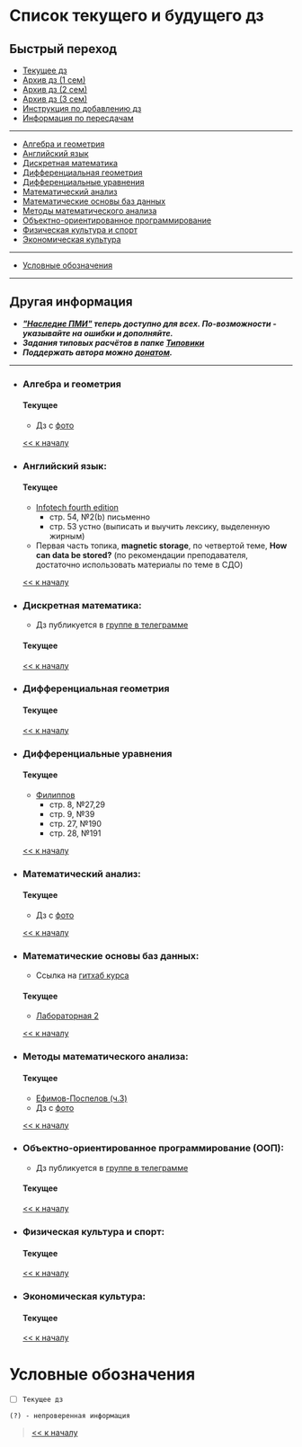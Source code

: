 # Список текущего и будущего дз

## Быстрый переход

- [Текущее дз](README.md#Список-текущего-и-будущего-дз)
- [Архив дз (1 сем)](Дз_1_семестр.md#Список-старого-дз-за-1-семестр.)
- [Архив дз (2 сем)](Дз_2_семестр.md#Список-старого-дз-за-2-семестр.)
- [Архив дз (3 сем)](Дз_3_семестр.md#Список-старого-дз-за-3-семестр.)
- [Инструкция по добавлению дз](Как_вам_добавлять_сюда_дз/Как_добавить_дз.md)
- [Информация по пересдачам](пересдачи.md)

***

- [Алгебра и геометрия](#Алгебра-и-геометрия)
- [Английский язык](#Английский-язык)
- [Дискретная математика](#Дискретная-математика)
- [Дифференциальная геометрия](#Дифференциальная-геометрия)
- [Дифференциальные уравнения](#Дифференциальные-уравнения)
- [Математический анализ](#Математический-анализ)
- [Математические основы баз данных](#Математические-основы-баз-данных)
- [Методы математического анализа](#Методы-математического-анализа)
- [Объектно-ориентированное программирование](#Объектно-ориентированное-программирование-ООП)
- [Физическая культура и спорт](#Физическая-культура-и-спорт)
- [Экономическая культура](#Экономическая-культура)

***
    
- [Условные обозначения](#Условные-обозначения)

***

## Другая информация

- __*["Наследие ПМИ"](https://github.com/appliedMathematicsAndComputerScience/PMI_legacy) теперь доступно для всех. По-возможности - указывайте на ошибки и дополняйте.*__
- __*Задания типовых расчётов в папке [Типовики](https://github.com/nektonick/KMBO-01-homework/tree/master/%D0%A2%D0%B8%D0%BF%D0%BE%D0%B2%D0%B8%D0%BA%D0%B8)*__
- __*Поддержать автора можно [донатом](https://www.tinkoff.ru/rm/grebnev.nikita7/9UP5Q99768).*__

***

- ### Алгебра и геометрия 
    #### Текущее
    - Дз с [фото](Ресурсы/Изображения/3сем/алгем_2.jpg)

    [<< к началу](#Быстрый-переход)

- ### Английский язык:
    #### Текущее
    - [Infotech fourth edition](Книги/infotech_english_for_computer_users_4th_ed_students_book-3.pdf) 
        -  стр. 54, №2(b) письменно
        -  стр. 53 устно (выписать и выучить лексику, выделенную жирным)
    - Первая часть топика, **magnetic storage**, по четвертой теме, **How can data be stored?** (по рекомендации преподавателя, достаточно использовать материалы по теме в СДО)
    
    [<< к началу](#Быстрый-переход)
    
- ### Дискретная математика:
    - Дз публикуется в [группе в телеграмме](https://t.me/joinchat/H2C6xYWNUwI07E5D)
    #### Текущее
      
    [<< к началу](#Быстрый-переход)

- ### Дифференциальная геометрия
    #### Текущее

    [<< к началу](#Быстрый-переход)

- ### Дифференциальные уравнения
    #### Текущее
    - [Филиппов](Книги/FilippovDU.pdf)
        - стр. 8, №27,29
        - стр. 9, №39
        - стр. 27, №190
        - стр. 28, №191
      
    [<< к началу](#Быстрый-переход)

- ### Математический анализ:
    #### Текущее
    - Дз с [фото](Ресурсы/Изображения/3сем/матан_2.jpg)

    [<< к началу](#Быстрый-переход) 

- ### Математические основы баз данных:
    - Ссылка на [гитхаб курса](https://github.com/alexander-mirea/Database2021)
    #### Текущее
    - [Лабораторная 2](https://drive.google.com/drive/folders/1ej2xrg6R6mmkJPk_rKD0QJ8qP3N_0sS2)
      
    [<< к началу](#Быстрый-переход)
    
- ### Методы математического анализа:
    #### Текущее
    - [Ефимов-Поспелов (ч.3)](Книги/Ефимов_Поспелов_Сборник_задач_по_математике_том_3.pdf)
    - Дз с [фото](Ресурсы/Изображения/3сем/методы_5.jpg)

    [<< к началу](#Быстрый-переход)

- ### Объектно-ориентированное программирование (ООП):
    - Дз публикуется в [группе в телеграмме](https://t.me/joinchat/-7mG-7fjnI1lOTYy)
    #### Текущее
    
    [<< к началу](#Быстрый-переход)

- ### Физическая культура и спорт:
    #### Текущее
      
    [<< к началу](#Быстрый-переход)

- ### Экономическая культура:
    #### Текущее
      
    [<< к началу](#Быстрый-переход)


# Условные обозначения

- [ ] `Текущее дз`

`(?) - непроверенная информация`

> [<< к началу](#Быстрый-переход)
